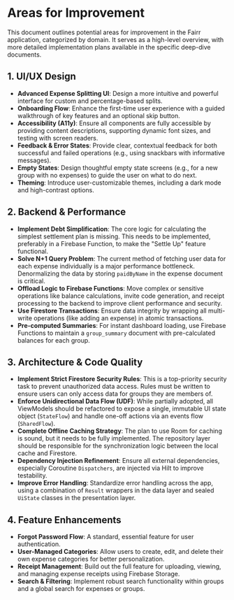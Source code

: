 # Areas for Improvement

This document outlines potential areas for improvement in the Fairr application, categorized by domain. It serves as a high-level overview, with more detailed implementation plans available in the specific deep-dive documents.

## 1. UI/UX Design

- **Advanced Expense Splitting UI**: Design a more intuitive and powerful interface for custom and percentage-based splits.
- **Onboarding Flow**: Enhance the first-time user experience with a guided walkthrough of key features and an optional skip button.
- **Accessibility (A11y)**: Ensure all components are fully accessible by providing content descriptions, supporting dynamic font sizes, and testing with screen readers.
- **Feedback & Error States**: Provide clear, contextual feedback for both successful and failed operations (e.g., using snackbars with informative messages).
- **Empty States**: Design thoughtful empty state screens (e.g., for a new group with no expenses) to guide the user on what to do next.
- **Theming**: Introduce user-customizable themes, including a dark mode and high-contrast options.

## 2. Backend & Performance

- **Implement Debt Simplification**: The core logic for calculating the simplest settlement plan is missing. This needs to be implemented, preferably in a Firebase Function, to make the "Settle Up" feature functional.
- **Solve N+1 Query Problem**: The current method of fetching user data for each expense individually is a major performance bottleneck. Denormalizing the data by storing `paidByName` in the expense document is critical.
- **Offload Logic to Firebase Functions**: Move complex or sensitive operations like balance calculations, invite code generation, and receipt processing to the backend to improve client performance and security.
- **Use Firestore Transactions**: Ensure data integrity by wrapping all multi-write operations (like adding an expense) in atomic transactions.
- **Pre-computed Summaries**: For instant dashboard loading, use Firebase Functions to maintain a `group_summary` document with pre-calculated balances for each group.

## 3. Architecture & Code Quality

- **Implement Strict Firestore Security Rules**: This is a top-priority security task to prevent unauthorized data access. Rules must be written to ensure users can only access data for groups they are members of.
- **Enforce Unidirectional Data Flow (UDF)**: While partially adopted, all ViewModels should be refactored to expose a single, immutable UI state object (`StateFlow`) and handle one-off actions via an events flow (`SharedFlow`).
- **Complete Offline Caching Strategy**: The plan to use Room for caching is sound, but it needs to be fully implemented. The repository layer should be responsible for the synchronization logic between the local cache and Firestore.
- **Dependency Injection Refinement**: Ensure all external dependencies, especially Coroutine `Dispatchers`, are injected via Hilt to improve testability.
- **Improve Error Handling**: Standardize error handling across the app, using a combination of `Result` wrappers in the data layer and sealed `UiState` classes in the presentation layer.

## 4. Feature Enhancements

- **Forgot Password Flow**: A standard, essential feature for user authentication.
- **User-Managed Categories**: Allow users to create, edit, and delete their own expense categories for better personalization.
- **Receipt Management**: Build out the full feature for uploading, viewing, and managing expense receipts using Firebase Storage.
- **Search & Filtering**: Implement robust search functionality within groups and a global search for expenses or groups.
